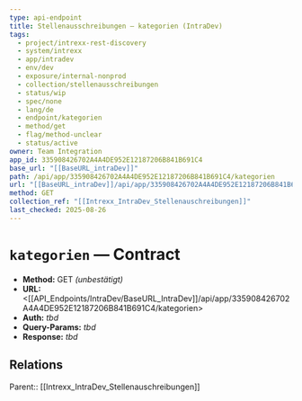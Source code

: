 ```yaml
---
type: api-endpoint
title: Stellenausschreibungen — kategorien (IntraDev)
tags:
  - project/intrexx-rest-discovery
  - system/intrexx
  - app/intradev
  - env/dev
  - exposure/internal-nonprod
  - collection/stellenausschreibungen
  - status/wip
  - spec/none
  - lang/de
  - endpoint/kategorien
  - method/get
  - flag/method-unclear
  - status/active
owner: Team Integration
app_id: 335908426702A4A4DE952E12187206B841B691C4
base_url: "[[BaseURL_intraDev]]"
path: /api/app/335908426702A4A4DE952E12187206B841B691C4/kategorien
url: "[[BaseURL_intraDev]]/api/app/335908426702A4A4DE952E12187206B841B691C4/kategorien"
method: GET
collection_ref: "[[Intrexx_IntraDev_Stellenauschreibungen]]"
last_checked: 2025-08-26
---
```


# `kategorien` — Contract
- **Method:** GET *(unbestätigt)*  
- **URL:** <[[API_Endpoints/IntraDev/BaseURL_IntraDev]]/api/app/335908426702A4A4DE952E12187206B841B691C4/kategorien>  
- **Auth:** _tbd_  
- **Query-Params:** _tbd_  
- **Response:** _tbd_

## Relations
Parent:: [[Intrexx_IntraDev_Stellenauschreibungen]]

